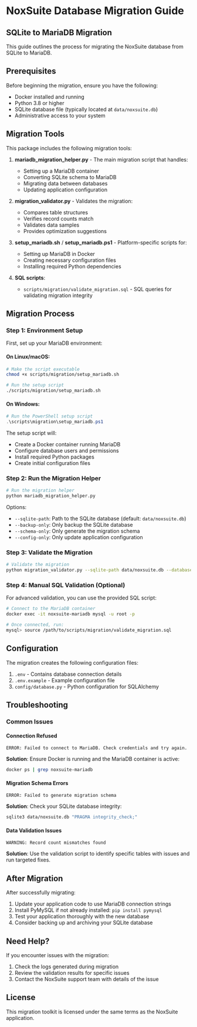 # NoxSuite Database Migration Guide
## SQLite to MariaDB Migration

This guide outlines the process for migrating the NoxSuite database from SQLite to MariaDB.

## Prerequisites

Before beginning the migration, ensure you have the following:

- Docker installed and running
- Python 3.8 or higher
- SQLite database file (typically located at `data/noxsuite.db`)
- Administrative access to your system

## Migration Tools

This package includes the following migration tools:

1. **mariadb_migration_helper.py** - The main migration script that handles:
   - Setting up a MariaDB container
   - Converting SQLite schema to MariaDB
   - Migrating data between databases
   - Updating application configuration

2. **migration_validator.py** - Validates the migration:
   - Compares table structures
   - Verifies record counts match
   - Validates data samples
   - Provides optimization suggestions

3. **setup_mariadb.sh** / **setup_mariadb.ps1** - Platform-specific scripts for:
   - Setting up MariaDB in Docker
   - Creating necessary configuration files
   - Installing required Python dependencies

4. **SQL scripts**:
   - `scripts/migration/validate_migration.sql` - SQL queries for validating migration integrity

## Migration Process

### Step 1: Environment Setup

First, set up your MariaDB environment:

#### On Linux/macOS:
```bash
# Make the script executable
chmod +x scripts/migration/setup_mariadb.sh

# Run the setup script
./scripts/migration/setup_mariadb.sh
```

#### On Windows:
```powershell
# Run the PowerShell setup script
.\scripts\migration\setup_mariadb.ps1
```

The setup script will:
- Create a Docker container running MariaDB
- Configure database users and permissions
- Install required Python packages
- Create initial configuration files

### Step 2: Run the Migration Helper

```bash
# Run the migration helper
python mariadb_migration_helper.py
```

Options:
- `--sqlite-path`: Path to the SQLite database (default: `data/noxsuite.db`)
- `--backup-only`: Only backup the SQLite database
- `--schema-only`: Only generate the migration schema
- `--config-only`: Only update application configuration

### Step 3: Validate the Migration

```bash
# Validate the migration
python migration_validator.py --sqlite-path data/noxsuite.db --database noxsuite_db
```

### Step 4: Manual SQL Validation (Optional)

For advanced validation, you can use the provided SQL script:

```bash
# Connect to the MariaDB container
docker exec -it noxsuite-mariadb mysql -u root -p

# Once connected, run:
mysql> source /path/to/scripts/migration/validate_migration.sql
```

## Configuration

The migration creates the following configuration files:

1. `.env` - Contains database connection details
2. `.env.example` - Example configuration file
3. `config/database.py` - Python configuration for SQLAlchemy

## Troubleshooting

### Common Issues

#### Connection Refused
```
ERROR: Failed to connect to MariaDB. Check credentials and try again.
```

**Solution**: Ensure Docker is running and the MariaDB container is active:
```bash
docker ps | grep noxsuite-mariadb
```

#### Migration Schema Errors
```
ERROR: Failed to generate migration schema
```

**Solution**: Check your SQLite database integrity:
```bash
sqlite3 data/noxsuite.db "PRAGMA integrity_check;"
```

#### Data Validation Issues
```
WARNING: Record count mismatches found
```

**Solution**: Use the validation script to identify specific tables with issues and run targeted fixes.

## After Migration

After successfully migrating:

1. Update your application code to use MariaDB connection strings
2. Install PyMySQL if not already installed: `pip install pymysql`
3. Test your application thoroughly with the new database
4. Consider backing up and archiving your SQLite database

## Need Help?

If you encounter issues with the migration:

1. Check the logs generated during migration
2. Review the validation results for specific issues
3. Contact the NoxSuite support team with details of the issue

## License

This migration toolkit is licensed under the same terms as the NoxSuite application.
